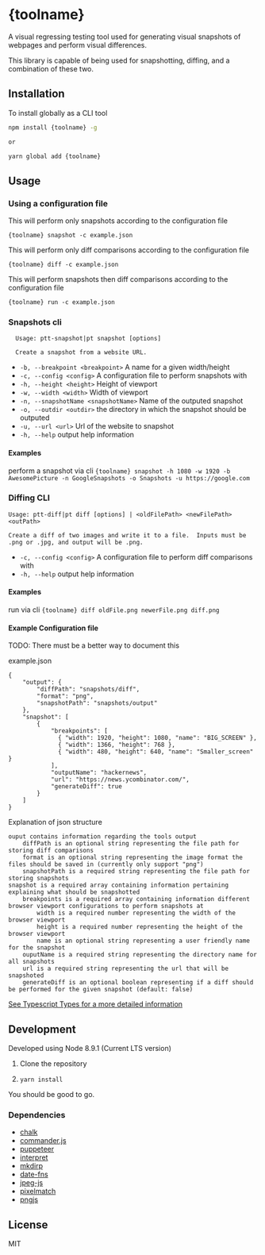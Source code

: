 # {toolname}

A visual regressing testing tool used for generating visual snapshots of webpages and perform visual differences. 

This library is capable of being used for snapshotting, diffing, and a combination of these two.

## Installation

To install globally as a CLI tool

```sh
npm install {toolname} -g

or

yarn global add {toolname}
```

## Usage


### Using a configuration file

This will perform only snapshots according to the configuration file

`{toolname} snapshot -c example.json`

This will perform only diff comparisons according to the configuration file

`{toolname} diff -c example.json`

This will perform snapshots then diff comparisons according to the configuration file

`{toolname} run -c example.json`

### Snapshots cli
```
  Usage: ptt-snapshot|pt snapshot [options]

  Create a snapshot from a website URL.
```
* `-b, --breakpoint <breakpoint>` A name for a given width/height
* `-c, --config <config>` A configuration file to perform snapshots with
* `-h, --height <height>` Height of viewport
* `-w, --width <width>` Width of viewport
* `-n, --snapshotName <snapshotName>` Name of the outputed snapshot
* `-o, --outdir <outdir>` the directory in which the snapshot should be outputed
* `-u, --url <url>` Url of the website to snapshot
* `-h, --help` output help information

#### Examples

perform a snapshot via cli
`{toolname} snapshot -h 1080 -w 1920 -b AwesomePicture -n GoogleSnapshots -o Snapshots -u https://google.com`

### Diffing CLI 
```
Usage: ptt-diff|pt diff [options] | <oldFilePath> <newFilePath> <outPath>

Create a diff of two images and write it to a file.  Inputs must be .png or .jpg, and output will be .png.

```

* `-c, --config <config>` A configuration file to perform diff comparisons with
* `-h, --help` output help information

#### Examples

run via cli 
`{toolname} diff oldFile.png newerFile.png diff.png`

#### Example Configuration file

TODO: There must be a better way to document this

example.json
```
{
    "output": {
        "diffPath": "snapshots/diff",
        "format": "png",
        "snapshotPath": "snapshots/output"
    },
    "snapshot": [
        {
            "breakpoints": [
              { "width": 1920, "height": 1080, "name": "BIG_SCREEN" },
              { "width": 1366, "height": 768 },
              { "width": 480, "height": 640, "name": "Smaller_screen" }
            ],
            "outputName": "hackernews",            
            "url": "https://news.ycombinator.com/",
            "generateDiff": true
        }
    ]
}
```

Explanation of json structure
```
ouput contains information regarding the tools output
    diffPath is an optional string representing the file path for storing diff comparisons
    format is an optional string representing the image format the files should be saved in (currently only support "png")
    snapshotPath is a required string representing the file path for storing snapshots
snapshot is a required array containing information pertaining explaining what should be snapshotted
    breakpoints is a required array containing information different browser viewport configurations to perform snapshots at
        width is a required number representing the width of the browser viewport
        height is a required number representing the height of the browser viewport
        name is an optional string representing a user friendly name for the snapshot
    ouputName is a required string representing the directory name for all snapshots
    url is a required string representing the url that will be snapshoted
    generateDiff is an optional boolean representing if a diff should be performed for the given snapshot (default: false)
```


[See Typescript Types for a more detailed information](https://github.com/nbperry/PuppeteerTester/blob/5327bcbf6ef16b679ad70962740fc697e2d91795/src/types/internal/types.d.ts#L121)


## Development

Developed using Node 8.9.1 (Current LTS version)

1. Clone the repository

2. `yarn install`

You should be good to go.


### Dependencies

* [chalk](https://github.com/chalk/chalk)
* [commander.js](https://github.com/tj/commander.js/)
* [puppeteer](https://github.com/GoogleChrome/puppeteer)
* [interpret](https://github.com/js-cli/js-interpret)
* [mkdirp](https://github.com/substack/node-mkdirp)
* [date-fns](https://github.com/date-fns/date-fns)
* [jpeg-js](https://github.com/eugeneware/jpeg-js)
* [pixelmatch](https://github.com/mapbox/pixelmatch)
* [pngjs](https://github.com/lukeapage/pngjs)

## License

MIT